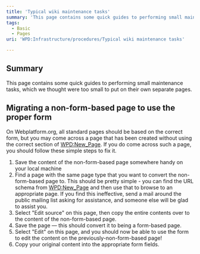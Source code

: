 ```yaml
---
title: 'Typical wiki maintenance tasks'
summary: 'This page contains some quick guides to performing small maintenance tasks, which we thought were too small to put on their own separate pages.'
tags:
  - Basic
  - Pages
uri: 'WPD:Infrastructure/procedures/Typical wiki maintenance tasks'

---
```

## Summary

This page contains some quick guides to performing small maintenance tasks, which we thought were too small to put on their own separate pages.

## Migrating a non-form-based page to use the proper form

On Webplatform.org, all standard pages should be based on the correct form, but you may come across a page that has been created without using the correct section of [WPD:New\_Page](/WPD:New_Page). If you do come across such a page, you should follow these simple steps to fix it.

1.  Save the content of the non-form-based page somewhere handy on your local machine
2.  Find a page with the same page type that you want to convert the non-form-based page to. This should be pretty simple - you can find the URL schema from [WPD:New\_Page](/WPD:New_Page) and then use that to browse to an appropriate page. If you find this ineffective, send a mail around the public mailing list asking for assistance, and someone else will be glad to assist you.
3.  Select "Edit source" on this page, then copy the entire contents over to the content of the non-form-based page.
4.  Save the page — this should convert it to being a form-based page.
5.  Select "Edit" on this page, and you should now be able to use the form to edit the content on the previously-non-form-based page!
6.  Copy your original content into the appropriate form fields.

